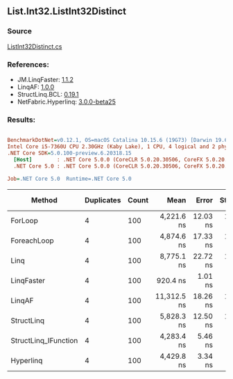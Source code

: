﻿## List.Int32.ListInt32Distinct

### Source
[ListInt32Distinct.cs](../LinqBenchmarks/List/Int32/ListInt32Distinct.cs)

### References:
- JM.LinqFaster: [1.1.2](https://www.nuget.org/packages/JM.LinqFaster/1.1.2)
- LinqAF: [1.0.0](https://www.nuget.org/packages/LinqAF/1.0.0)
- StructLinq.BCL: [0.19.1](https://www.nuget.org/packages/StructLinq.BCL/0.19.1)
- NetFabric.Hyperlinq: [3.0.0-beta25](https://www.nuget.org/packages/NetFabric.Hyperlinq/3.0.0-beta25)

### Results:
``` ini

BenchmarkDotNet=v0.12.1, OS=macOS Catalina 10.15.6 (19G73) [Darwin 19.6.0]
Intel Core i5-7360U CPU 2.30GHz (Kaby Lake), 1 CPU, 4 logical and 2 physical cores
.NET Core SDK=5.0.100-preview.6.20318.15
  [Host]        : .NET Core 5.0.0 (CoreCLR 5.0.20.30506, CoreFX 5.0.20.30506), X64 RyuJIT
  .NET Core 5.0 : .NET Core 5.0.0 (CoreCLR 5.0.20.30506, CoreFX 5.0.20.30506), X64 RyuJIT

Job=.NET Core 5.0  Runtime=.NET Core 5.0  

```
|               Method | Duplicates | Count |        Mean |    Error |   StdDev | Ratio |  Gen 0 | Gen 1 | Gen 2 | Allocated |
|--------------------- |----------- |------ |------------:|---------:|---------:|------:|-------:|------:|------:|----------:|
|              ForLoop |          4 |   100 |  4,221.6 ns | 12.03 ns | 10.67 ns |  1.00 | 2.8687 |     - |     - |    6008 B |
|          ForeachLoop |          4 |   100 |  4,874.6 ns | 17.33 ns | 15.36 ns |  1.15 | 2.8687 |     - |     - |    6008 B |
|                 Linq |          4 |   100 |  8,775.1 ns | 22.72 ns | 18.97 ns |  2.08 | 2.0599 |     - |     - |    4320 B |
|           LinqFaster |          4 |   100 |    920.4 ns |  1.01 ns |  0.85 ns |  0.22 |      - |     - |     - |         - |
|               LinqAF |          4 |   100 | 11,312.5 ns | 18.26 ns | 15.24 ns |  2.68 | 5.9204 |     - |     - |   12400 B |
|           StructLinq |          4 |   100 |  5,828.3 ns | 12.50 ns | 11.70 ns |  1.38 |      - |     - |     - |         - |
| StructLinq_IFunction |          4 |   100 |  4,283.4 ns |  5.46 ns |  4.56 ns |  1.01 |      - |     - |     - |         - |
|            Hyperlinq |          4 |   100 |  4,429.8 ns |  3.34 ns |  2.61 ns |  1.05 |      - |     - |     - |         - |
